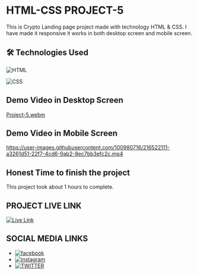 
# HTML-CSS PROJECT-5

This is Crypto Landing page project made with technology HTML & CSS. I have made it responsive it works in both desktop screen and mobile screen.

## 🛠 Technologies Used
![HTML](https://img.shields.io/badge/HTML5-E34F26?style=for-the-badge&logo=html5&logoColor=white)

![CSS](https://img.shields.io/badge/CSS3-1572B6?style=for-the-badge&logo=css3&logoColor=white)

## Demo Video in Desktop Screen

[Project-5.webm](https://user-images.githubusercontent.com/100980716/216521848-8fe29492-ad18-44f7-b10e-9778f90d4e59.webm)

## Demo Video in Mobile Screen

https://user-images.githubusercontent.com/100980716/216522111-a3261d51-22f7-4cd6-9ab2-8ec7bb3efc2c.mp4

## Honest Time to finish the project

This project took about 1 hours to complete.

## PROJECT LIVE LINK

[![Live Link](https://img.shields.io/badge/Live-Link-green)](https://html-css-project05.netlify.app/)

## SOCIAL MEDIA LINKS
- [![facebook](https://img.shields.io/badge/Facebook-0A66C2?style=for-the-badge&logo=facebook&logoColor=white)](https://www.facebook.com/vivekranjan0144/)
- [![instagram](https://img.shields.io/badge/Instagram-E4405F?style=for-the-badge&logo=instagram&logoColor=white)](https://www.instagram.com/vivekranjan0144/)
- [![TWITTER](https://img.shields.io/badge/Twitter-1DA1F2?style=for-the-badge&logo=twitter&logoColor=white)](https://twitter.com/vivekranjan0144?lang=en)

